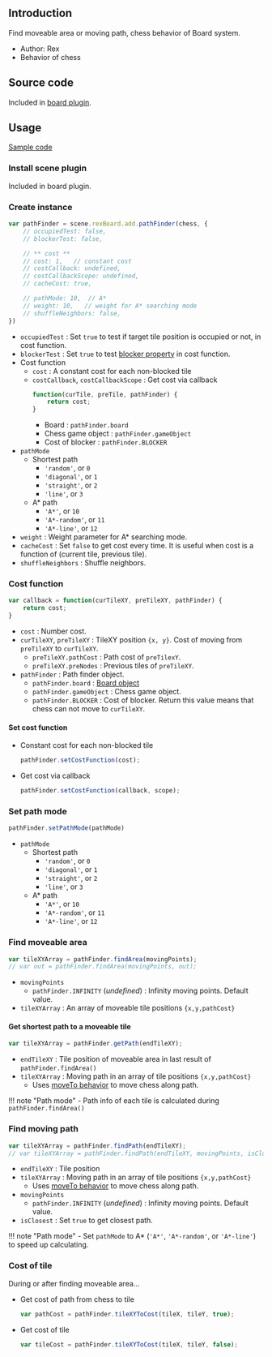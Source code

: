## Introduction

Find moveable area or moving path, chess behavior of Board system.

- Author: Rex
- Behavior of chess

## Source code

Included in [board plugin](board.md#source-code).

## Usage

[Sample code](https://github.com/rexrainbow/phaser3-rex-notes/tree/master/examples/board-pathfinder)

### Install scene plugin

Included in board plugin.

### Create instance

```javascript
var pathFinder = scene.rexBoard.add.pathFinder(chess, {
    // occupiedTest: false,
    // blockerTest: false,

    // ** cost **
    // cost: 1,   // constant cost
    // costCallback: undefined,
    // costCallbackScope: undefined,
    // cacheCost: true,

    // pathMode: 10,  // A*
    // weight: 10,   // weight for A* searching mode
    // shuffleNeighbors: false,
})
```

- `occupiedTest` : Set `true` to test if target tile position is occupied or not, in cost function.
- `blockerTest` : Set `true` to test [blocker property](board-chessdata.md#blocker) in cost function.
- Cost function
    - `cost` : A constant cost for each non-blocked tile
    - `costCallback`, `costCallbackScope` :  Get cost via callback
        ```javascript
        function(curTile, preTile, pathFinder) {
            return cost;
        }
        ```
        - Board : `pathFinder.board`
        - Chess game object : `pathFinder.gameObject`
        - Cost of blocker : `pathFinder.BLOCKER`
- `pathMode`
    - Shortest path
        - `'random'`, or `0`
        - `'diagonal'`, or `1`
        - `'straight'`, or `2`
        - `'line'`, or `3`
    - A* path
        - `'A*'`, or `10`
        - `'A*-random'`, or `11`
        - `'A*-line'`, or `12`
- `weight` : Weight parameter for A* searching mode.
- `cacheCost` : Set `false` to get cost every time. It is useful when cost is a function of (current tile, previous tile).
- `shuffleNeighbors` : Shuffle neighbors.

### Cost function

```javascript
var callback = function(curTileXY, preTileXY, pathFinder) {
    return cost;
}
```

- `cost` : Number cost.
- `curTileXY`, `preTileXY` : TileXY position `{x, y}`. Cost of moving from `preTileXY` to `curTileXY`.
    - `preTileXY.pathCost` : Path cost of `preTilexY`.
    - `preTileXY.preNodes` : Previous tiles of `preTileXY`.    
- `pathFinder` : Path finder object.
    - `pathFinder.board` : [Board object](board.md)
    - `pathFinder.gameObject` : Chess game object.
    - `pathFinder.BLOCKER` : Cost of blocker. Return this value means that chess can not move to `curTileXY`.

#### Set cost function

- Constant cost for each non-blocked tile
    ```javascript
    pathFinder.setCostFunction(cost);
    ```
- Get cost via callback
    ```javascript
    pathFinder.setCostFunction(callback, scope);
    ```

### Set path mode

```javascript
pathFinder.setPathMode(pathMode)
```

- `pathMode`
    - Shortest path
        - `'random'`, or `0`
        - `'diagonal'`, or `1`
        - `'straight'`, or `2`
        - `'line'`, or `3`
    - A* path
        - `'A*'`, or `10`
        - `'A*-random'`, or `11`
        - `'A*-line'`, or `12`

### Find moveable area

```javascript
var tileXYArray = pathFinder.findArea(movingPoints);
// var out = pathFinder.findArea(movingPoints, out);
```

- `movingPoints`
    - `pathFinder.INFINITY` (*undefined*) : Infinity moving points. Default value.
- `tileXYArray` : An array of moveable tile positions `{x,y,pathCost}`

#### Get shortest path to a moveable tile

```javascript
var tileXYArray = pathFinder.getPath(endTileXY);
```

- `endTileXY` : Tile position of moveable area in last result of `pathFinder.findArea()`
- `tileXYArray` : Moving path in an array of tile positions `{x,y,pathCost}`
    - Uses [moveTo behavior](board-moveto.md) to move chess along path.

!!! note "Path mode"
    - Path info of each tile is calculated during `pathFinder.findArea()`

### Find moving path

```javascript
var tileXYArray = pathFinder.findPath(endTileXY);
// var tileXYArray = pathFinder.findPath(endTileXY, movingPoints, isClosest, out);
```

- `endTileXY` : Tile position
- `tileXYArray` : Moving path in an array of tile positions `{x,y,pathCost}`
    - Uses [moveTo behavior](board-moveto.md) to move chess along path.
- `movingPoints`
    - `pathFinder.INFINITY` (*undefined*) : Infinity moving points. Default value.
- `isClosest` : Set `true` to get closest path.

!!! note "Path mode"
    - Set `pathMode` to A* (`'A*'`, `'A*-random'`, or `'A*-line'`) to speed up calculating.

### Cost of tile

During or after finding moveable area...

- Get cost of path from chess to tile
    ```javascript
    var pathCost = pathFinder.tileXYToCost(tileX, tileY, true);
    ```
- Get cost of tile
    ```javascript
    var tileCost = pathFinder.tileXYToCost(tileX, tileY, false);
    ```